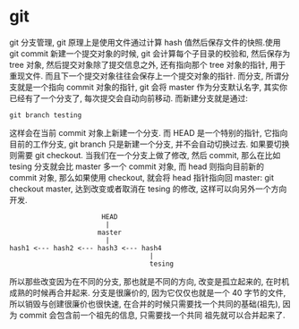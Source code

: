 # git

git 分支管理, git 原理上是使用文件通过计算 hash 值然后保存文件的快照.使用 git commit 新建一个提交对象的时候, git 会计算每个子目录的校验和, 然后保存为 
tree 对象, 然后提交对象除了提交信息之外, 还有指向那个 tree 对象的指针, 用于重现文件.
而且下一个提交对象往往会保存上一个提交对象的指针.
而分支, 所谓分支就是一个指向 commit 对象的指针, git 会将 master 作为分支默认名字, 其实你已经有了一个分支了, 每次提交会自动向前移动.
而新建分支就是通过:
```
git branch testing
```
这样会在当前 commit 对象上新建一个分支. 而 HEAD 是一个特别的指针, 它指向目前的工作分支, git branch 只是新建一个分支, 并不会自动切换过去.
如果要切换则需要 git checkout.
当我们在一个分支上做了修改, 然后 commit, 那么在比如 tesing 分支就会比 master 多一个 commit 对象, 而 head 则指向目前新的 commit 对象, 那么如果使用 checkout,
就会将 head 指针指向回 master: git checkout master, 达到改变或者取消在 tesing 的修改, 这样可以向另外一个方向开发.
```
                       HEAD
                        |
                      master
                        |
hash1 <--- hash2 <--- hash3 <--- hash4
                                   |
                                   tesing
```
所以那些改变因为在不同的分支, 那也就是不同的方向, 改变是孤立起来的, 在时机成熟的时候再合并起来.
分支是很廉价的, 因为它仅仅也就是一个 40 字节的文件, 所以销毁与创建很廉价也很快速, 在合并的时候只需要找一个共同的基础(祖先), 因为 commit 会包含前一个祖先的信息, 只需要找一个共同
祖先就可以合并起来了.